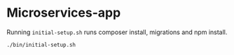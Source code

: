 # Microservices-app

Running `initial-setup.sh` runs composer install, migrations and npm install.

````bash
./bin/initial-setup.sh
````


